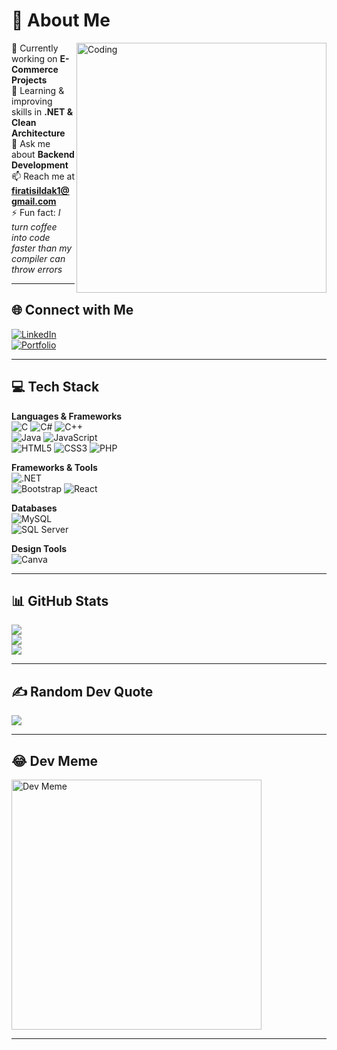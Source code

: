 # 💫 About Me

<img align="right" alt="Coding" width="400" src="https://i.pinimg.com/originals/44/ac/c8/44acc8ee2d1b09f92c032cebb38227b4.gif" />

🔭 Currently working on **E-Commerce Projects**  
🌱 Learning & improving skills in **.NET & Clean Architecture**  
💬 Ask me about **Backend Development**  
📫 Reach me at **firatisildak1@gmail.com**  
⚡ Fun fact: *I turn coffee into code faster than my compiler can throw errors*  

---

## 🌐 Connect with Me  
[![LinkedIn](https://img.shields.io/badge/LinkedIn-%230077B5.svg?style=for-the-badge&logo=LinkedIn&logoColor=white)](https://www.linkedin.com/in/fırat-işıldak-608176250/)  
[![Portfolio](https://img.shields.io/badge/Portfolio-%2300C4CC.svg?style=for-the-badge&logo=Google-chrome&logoColor=white)](https://firatisildak.netlify.app/)  

---

## 💻 Tech Stack

**Languages & Frameworks**  
![C](https://img.shields.io/badge/C-%2300599C.svg?style=for-the-badge&logo=c&logoColor=white) 
![C#](https://img.shields.io/badge/C%23-%23239120.svg?style=for-the-badge&logo=c-sharp&logoColor=white) 
![C++](https://img.shields.io/badge/C++-%2300599C.svg?style=for-the-badge&logo=c%2B%2B&logoColor=white)  
![Java](https://img.shields.io/badge/Java-%23ED8B00.svg?style=for-the-badge&logo=java&logoColor=white) 
![JavaScript](https://img.shields.io/badge/JavaScript-%23323330.svg?style=for-the-badge&logo=javascript&logoColor=%23F7DF1E)  
![HTML5](https://img.shields.io/badge/HTML5-%23E34F26.svg?style=for-the-badge&logo=html5&logoColor=white) 
![CSS3](https://img.shields.io/badge/CSS3-%231572B6.svg?style=for-the-badge&logo=css3&logoColor=white) 
![PHP](https://img.shields.io/badge/PHP-%23777BB4.svg?style=for-the-badge&logo=php&logoColor=white)  

**Frameworks & Tools**  
![.NET](https://img.shields.io/badge/.NET-512BD4?style=for-the-badge&logo=dotnet&logoColor=white)  
![Bootstrap](https://img.shields.io/badge/Bootstrap-%23563D7C.svg?style=for-the-badge&logo=bootstrap&logoColor=white) 
![React](https://img.shields.io/badge/React-%2320232a.svg?style=for-the-badge&logo=react&logoColor=%2361DAFB)  

**Databases**  
![MySQL](https://img.shields.io/badge/MySQL-%2300f.svg?style=for-the-badge&logo=mysql&logoColor=white)  
![SQL Server](https://img.shields.io/badge/Microsoft%20SQL%20Server-CC2927?style=for-the-badge&logo=microsoft%20sql%20server&logoColor=white)  

**Design Tools**  
![Canva](https://img.shields.io/badge/Canva-%2300C4CC.svg?style=for-the-badge&logo=Canva&logoColor=white)  

---

## 📊 GitHub Stats

![](https://github-readme-stats.vercel.app/api?username=Firatisildak&theme=dark&hide_border=false&include_all_commits=true&count_private=true)  
![](https://github-readme-streak-stats.herokuapp.com/?username=Firatisildak&theme=dark&hide_border=false)  
![](https://github-readme-stats.vercel.app/api/top-langs/?username=Firatisildak&theme=dark&hide_border=false&layout=compact)  

---

## ✍️ Random Dev Quote
![](https://quotes-github-readme.vercel.app/api?type=vertical&theme=dark)  

---

## 😂 Dev Meme
<img src="https://i.imgflip.com/65efzo.gif" width="400" alt="Dev Meme">

---
